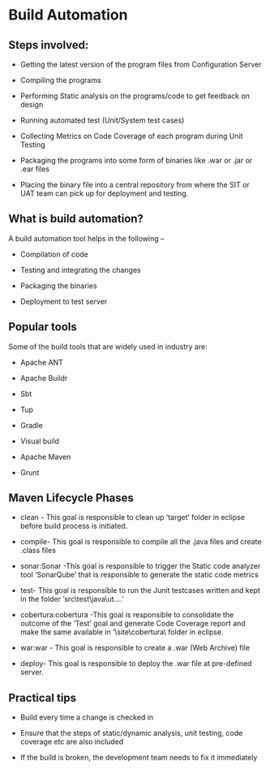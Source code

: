 # Build Automation

## Steps involved:
* Getting the latest version of the program files from Configuration Server

* Compiling the programs

* Performing Static analysis on the programs/code to get feedback on design

* Running automated test (Unit/System test cases)

* Collecting Metrics on Code Coverage of each program during Unit Testing

* Packaging the programs into some form of binaries like .war or .jar or .ear files

* Placing the binary file into a central repository from where the SIT or UAT team can pick up for deployment and testing.

## What is build automation?

A build automation tool helps in the following –

* Compilation of code

* Testing and integrating the changes

* Packaging the binaries

* Deployment to test server

## Popular tools 

Some of the build tools that are widely used in industry are:

* Apache ANT

* Apache Buildr

* Sbt

* Tup

* Gradle

* Visual build

* Apache Maven

* Grunt 

## Maven Lifecycle Phases
* clean - This goal is responsible to clean up ‘target’ folder in eclipse before build process is initiated.

* compile- This goal is responsible to compile all the .java files and create .class files

* sonar:Sonar -This goal is responsible to trigger the Static code analyzer tool ‘SonarQube’ that is responsible to generate the static code metrics

* test- This goal is responsible to run the Junit testcases written and kept in the folder ‘src\test\java\ut….’

* cobertura:cobertura -This goal is responsible to consolidate the outcome of the ‘Test’ goal and generate Code Coverage report and make the same available in ‘\site\cobertura\ folder in eclipse.

* war:war - This goal is responsible to create a .war (Web Archive) file

* deploy- This goal is responsible to deploy the .war file at pre-defined server.

## Practical tips

* Build every time a change is checked in


* Ensure that the steps of static/dynamic analysis, unit testing, code coverage etc are also included


* If the build is broken, the development team needs to fix it immediately
